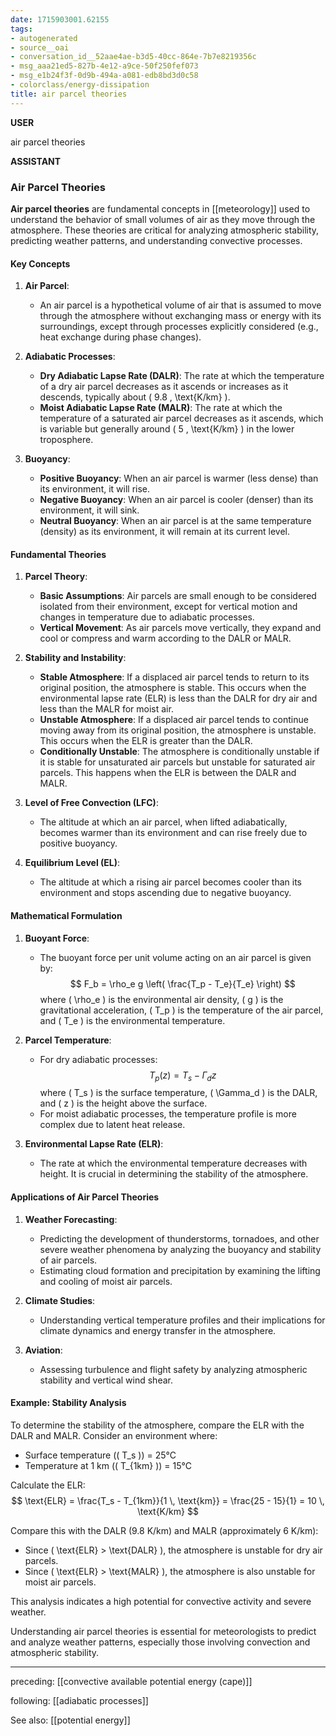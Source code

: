 ```yaml
---
date: 1715903001.62155
tags:
- autogenerated
- source__oai
- conversation_id__52aae4ae-b3d5-40cc-864e-7b7e8219356c
- msg_aaa21ed5-827b-4e12-a9ce-50f250fef073
- msg_e1b24f3f-0d9b-494a-a081-edb8bd3d0c58
- colorclass/energy-dissipation
title: air parcel theories
---
```


**USER**

air parcel theories


**ASSISTANT**

### Air Parcel Theories

**Air parcel theories** are fundamental concepts in [[meteorology]] used to understand the behavior of small volumes of air as they move through the atmosphere. These theories are critical for analyzing atmospheric stability, predicting weather patterns, and understanding convective processes.

#### Key Concepts

1. **Air Parcel**: 
   - An air parcel is a hypothetical volume of air that is assumed to move through the atmosphere without exchanging mass or energy with its surroundings, except through processes explicitly considered (e.g., heat exchange during phase changes).

2. **Adiabatic Processes**:
   - **Dry Adiabatic Lapse Rate (DALR)**: The rate at which the temperature of a dry air parcel decreases as it ascends or increases as it descends, typically about \( 9.8 \, \text{K/km} \).
   - **Moist Adiabatic Lapse Rate (MALR)**: The rate at which the temperature of a saturated air parcel decreases as it ascends, which is variable but generally around \( 5 \, \text{K/km} \) in the lower troposphere.

3. **Buoyancy**:
   - **Positive Buoyancy**: When an air parcel is warmer (less dense) than its environment, it will rise.
   - **Negative Buoyancy**: When an air parcel is cooler (denser) than its environment, it will sink.
   - **Neutral Buoyancy**: When an air parcel is at the same temperature (density) as its environment, it will remain at its current level.

#### Fundamental Theories

1. **Parcel Theory**:
   - **Basic Assumptions**: Air parcels are small enough to be considered isolated from their environment, except for vertical motion and changes in temperature due to adiabatic processes.
   - **Vertical Movement**: As air parcels move vertically, they expand and cool or compress and warm according to the DALR or MALR.

2. **Stability and Instability**:
   - **Stable Atmosphere**: If a displaced air parcel tends to return to its original position, the atmosphere is stable. This occurs when the environmental lapse rate (ELR) is less than the DALR for dry air and less than the MALR for moist air.
   - **Unstable Atmosphere**: If a displaced air parcel tends to continue moving away from its original position, the atmosphere is unstable. This occurs when the ELR is greater than the DALR.
   - **Conditionally Unstable**: The atmosphere is conditionally unstable if it is stable for unsaturated air parcels but unstable for saturated air parcels. This happens when the ELR is between the DALR and MALR.

3. **Level of Free Convection (LFC)**:
   - The altitude at which an air parcel, when lifted adiabatically, becomes warmer than its environment and can rise freely due to positive buoyancy.

4. **Equilibrium Level (EL)**:
   - The altitude at which a rising air parcel becomes cooler than its environment and stops ascending due to negative buoyancy.

#### Mathematical Formulation

1. **Buoyant Force**:
   - The buoyant force per unit volume acting on an air parcel is given by:
     $$
     F_b = \rho_e g \left( \frac{T_p - T_e}{T_e} \right)
     $$
     where \( \rho_e \) is the environmental air density, \( g \) is the gravitational acceleration, \( T_p \) is the temperature of the air parcel, and \( T_e \) is the environmental temperature.

2. **Parcel Temperature**:
   - For dry adiabatic processes:
     $$
     T_p(z) = T_s - \Gamma_d z
     $$
     where \( T_s \) is the surface temperature, \( \Gamma_d \) is the DALR, and \( z \) is the height above the surface.
   - For moist adiabatic processes, the temperature profile is more complex due to latent heat release.

3. **Environmental Lapse Rate (ELR)**:
   - The rate at which the environmental temperature decreases with height. It is crucial in determining the stability of the atmosphere.

#### Applications of Air Parcel Theories

1. **Weather Forecasting**:
   - Predicting the development of thunderstorms, tornadoes, and other severe weather phenomena by analyzing the buoyancy and stability of air parcels.
   - Estimating cloud formation and precipitation by examining the lifting and cooling of moist air parcels.

2. **Climate Studies**:
   - Understanding vertical temperature profiles and their implications for climate dynamics and energy transfer in the atmosphere.

3. **Aviation**:
   - Assessing turbulence and flight safety by analyzing atmospheric stability and vertical wind shear.

#### Example: Stability Analysis

To determine the stability of the atmosphere, compare the ELR with the DALR and MALR. Consider an environment where:

- Surface temperature (\( T_s \)) = 25°C
- Temperature at 1 km (\( T_{1km} \)) = 15°C

Calculate the ELR:
$$
\text{ELR} = \frac{T_s - T_{1km}}{1 \, \text{km}} = \frac{25 - 15}{1} = 10 \, \text{K/km}
$$

Compare this with the DALR (9.8 K/km) and MALR (approximately 6 K/km):
- Since \( \text{ELR} > \text{DALR} \), the atmosphere is unstable for dry air parcels.
- Since \( \text{ELR} > \text{MALR} \), the atmosphere is also unstable for moist air parcels.

This analysis indicates a high potential for convective activity and severe weather.

Understanding air parcel theories is essential for meteorologists to predict and analyze weather patterns, especially those involving convection and atmospheric stability.


---

preceding: [[convective available potential energy (cape)]]  


following: [[adiabatic processes]]

See also: [[potential energy]]